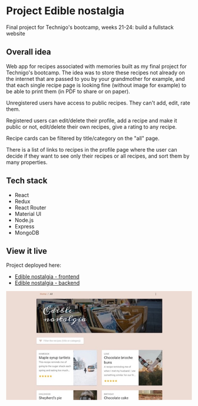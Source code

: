 # Project Edible nostalgia

Final project for Technigo's bootcamp, weeks 21-24: build a fullstack website

## Overall idea

Web app for recipes associated with memories built as my final project for Technigo's bootcamp. The idea was to store these recipes not already on the internet that are passed to you by your grandmother for example, and that each single recipe page is looking fine (without image for example) to be able to print them (in PDF to share or on paper).

Unregistered users have access to public recipes. They can't add, edit, rate them.

Registered users can edit/delete their profile, add a recipe and make it public or not, edit/delete their own recipes, give a rating to any recipe.

Recipe cards can be filtered by title/category on the "all" page.

There is a list of links to recipes in the profile page where the user can decide if they want to see only their recipes or all recipes, and sort them by many properties.


## Tech stack

- React
- Redux
- React Router
- Material UI
- Node.js
- Express
- MongoDB


## View it live

Project deployed here: 
- [Edible nostalgia - frontend](https://edible-nostalgia.netlify.app/)
- [Edible nostalgia - backend](https://edible-nostalgia-kijk33idxa-lz.a.run.app)

<div align="center">
  <img src="screenshot.jpg" />
</div>
